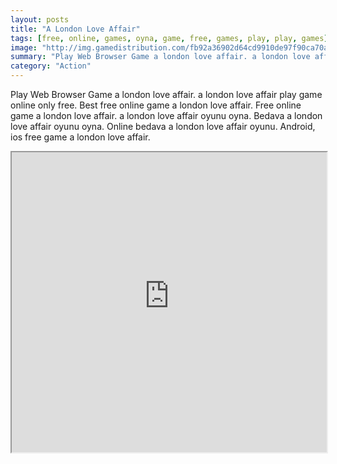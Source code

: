 ```yaml
---
layout: posts
title: "A London Love Affair"
tags: [free, online, games, oyna, game, free, games, play, play, games]
image: "http://img.gamedistribution.com/fb92a36902d64cd9910de97f90ca70af.jpg"
summary: "Play Web Browser Game a london love affair. a london love affair play game online only free. Best free online game a london love affair. Free online game a london love affair. a london love affair oyunu oyna. Bedava a london love affair oyunu oyna. Online bedava a london love affair oyunu. Android, ios free game a london love affair."
category: "Action"
---
```


Play Web Browser Game a london love affair. a london love affair play game online only free. Best free online game a london love affair. Free online game a london love affair. a london love affair oyunu oyna. Bedava a london love affair oyunu oyna. Online bedava a london love affair oyunu. Android, ios free game a london love affair.

<iframe width="100%" height="480px;" src="http://flash.gamedistribution.com?game=fb92a36902d64cd9910de97f90ca70af"></iframe>